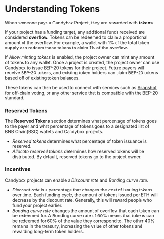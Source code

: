 # Understanding Tokens

When someone pays a Candybox Project, they are rewarded with **tokens**.

If your project has a funding target, any additional funds received are considered **overflow**. Tokens can be redeemed to claim a proportional amount of the overflow. For example, a wallet with 1% of the total token supply can redeem those tokens to claim 1% of the overflow.

If _Allow minting tokens_ is enabled, the project owner can mint any amount of tokens to any wallet. Once a project is created, the project owner can use Candybox to issue BEP-20 tokens for their project. Future payers will receive BEP-20 tokens, and existing token holders can claim BEP-20 tokens based off of existing token balances.

These tokens can then be used to connect with services such as [Snapshot](https://snapshot.org/#/) for off-chain voting, or any other service that is compatible with the BEP-20 standard.

### Reserved Tokens

The **Reserved Tokens** section determines what percentage of tokens goes to the payer and what percentage of tokens goes to a designated list of BNB Chain(BSC) wallets and Candybox projects.

* _Reserved tokens_ determines what percentage of token issuance is reserved.
* _Allocate reserved tokens_ determines how reserved tokens will be distributed. By default, reserved tokens go to the project owner.

### Incentives

Candybox projects can enable a _Discount rate_ and _Bonding curve rate._

* _Discount rate_ is a percentage that changes the cost of issuing tokens over time. Each funding cycle, the amount of tokens issued per ETH will decrease by the discount rate. Generally, this will reward people who fund your project earlier.
* _Bonding curve rate_ changes the amount of overflow that each token can be redeemed for. A Bonding curve rate of 60% means that tokens can be redeemed for 60% of the value they correspond to. The other 40% remains in the treasury, increasing the value of other tokens and rewarding long-term token holders.

